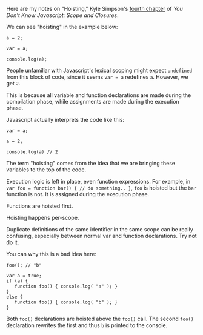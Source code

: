 Here are my notes on "Hoisting," Kyle Simpson's [fourth chapter](https://github.com/getify/You-Dont-Know-JS/blob/master/scope%20%26%20closures/ch4.md) of _You Don't Know Javascript: Scope and Closures_.

We can see "hoisting" in the example below:

```
a = 2;

var = a;

console.log(a);
```

People unfamiliar with Javascript's lexical scoping might expect `undefined` from this block of code, since it seems `var = a` redefines `a`. However, we get `2`.

This is because all variable and function declarations are made during the compilation phase, while assignments are made during the execution phase.

Javascript actually interprets the code like this:

```
var = a;

a = 2;

console.log(a) // 2
``` 

The term "hoisting" comes from the idea that we are bringing these variables to the top of the code.

Execution logic is left in place, even function expressions. For example, in `var foo = function bar() { // do something.. }`, `foo` is hoisted but the `bar` function is not. It is assigned during the execution phase.

Functions are hoisted first.

Hoisting happens per-scope.

Duplicate definitions of the same identifier in the same scope can be really confusing, especially between normal var and function declarations. Try not do it.

You can why this is a bad idea here:

```
foo(); // "b"

var a = true;
if (a) {
   function foo() { console.log( "a" ); }
}
else {
   function foo() { console.log( "b" ); }
}
```

Both `foo()` declarations are hoisted above the `foo()` call. The second `foo()` declaration rewrites the first and thus `b` is printed to the console.